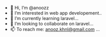 - 👋 Hi, I’m @anoozz
- 👀 I’m interested in web app developement..
- 🌱 I’m currently learning laravel...
- 💞️ I’m looking to collaborate on laravel...
- 📫 To reach me: anooz.khnl@gmail.com ...


